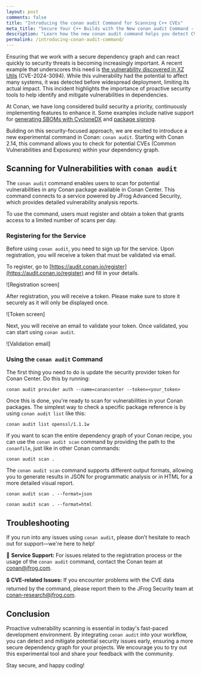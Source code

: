 ```yaml
---
layout: post
comments: false
title: "Introducing the conan audit Command for Scanning C++ CVEs"
meta_title: "Secure Your C++ Builds with the New conan audit Command - Conan Blog"
description: "Learn how the new conan audit command helps you detect CVEs in your C++ dependencies, ensuring a more secure development workflow."
permalink: /introducing-conan-audit-command/
---
```


Ensuring that we work with a secure dependency graph and can react quickly to security
threats is becoming increasingly important. A recent example that underscores this need is
[the vulnerability discovered in XZ
Utils](https://en.wikipedia.org/wiki/XZ_Utils_backdoor) (CVE-2024-3094). While this
vulnerability had the potential to affect many systems, it was detected before widespread
deployment, limiting its actual impact. This incident highlights the importance of
proactive security tools to help identify and mitigate vulnerabilities in dependencies.

At Conan, we have long considered build security a priority, continuously implementing
features to enhance it. Some examples include native support for [generating SBOMs with
CycloneDX](https://blog.conan.io/2025/02/05/What-is-your-code-made-of-sboms.html) and
[package signing](https://docs.conan.io/2/reference/extensions/package_signing.html).

Building on this security-focused approach, we are excited to introduce a new experimental
command in Conan: `conan audit`. Starting with Conan 2.14, this command allows you to
check for potential CVEs (Common Vulnerabilities and Exposures) within your dependency
graph.

## Scanning for Vulnerabilities with `conan audit`

The `conan audit` command enables users to scan for potential vulnerabilities in any Conan
package available in Conan Center. This command connects to a service powered by JFrog
Advanced Security, which provides detailed vulnerability analysis reports.

To use the command, users must register and obtain a token that grants access to a limited
number of scans per day.

### Registering for the Service

Before using `conan audit`, you need to sign up for the service. Upon registration, you
will receive a token that must be validated via email.

To register, go to [https://audit.conan.io/register](https://audit.conan.io/register) and
fill in your details.

![Registration screen]

After registration, you will receive a token. Please make sure to store it securely as it
will only be displayed once.

![Token screen]

Next, you will receive an email to validate your token. Once validated, you can start
using `conan audit`.

![Validation email]

### Using the `conan audit` Command

The first thing you need to do is update the security provider token for Conan Center. Do
this by running:

```shell  
conan audit provider auth --name=conancenter --token=<your_token>
```  

Once this is done, you're ready to scan for vulnerabilities in your Conan packages. The
simplest way to check a specific package reference is by using `conan audit list` like
this:

  
```shell  
conan audit list openssl/1.1.1w
```

If you want to scan the entire dependency graph of your Conan recipe, you can use the
`conan audit scan` command by providing the path to the `conanfile`, just like in other
Conan commands:

```shell  
conan audit scan .
```  
  
The `conan audit scan` command supports different output formats, allowing you to generate
results in JSON for programmatic analysis or in HTML for a more detailed visual report.

```shell  
conan audit scan . --format=json
```  
  
```shell  
conan audit scan . --format=html
```  

## Troubleshooting

If you run into any issues using `conan audit`, please don’t hesitate to reach out for
support—we're here to help!  

📧 **Service Support:** For issues related to the registration process or the usage
of the `conan audit` command, contact the Conan team at
[conan@jfrog.com](mailto:conan@jfrog.com).  

🔒 **CVE-related Issues:** If you encounter problems with the CVE data returned by the
command, please report them to the JFrog Security team at
[conan-research@jfrog.com](mailto:conan-research@jfrog.com).  

## Conclusion

Proactive vulnerability scanning is essential in today's fast-paced development
environment. By integrating `conan audit` into your workflow, you can detect and mitigate
potential security issues early, ensuring a more secure dependency graph for your
projects. We encourage you to try out this experimental tool and share your feedback with
the community.

Stay secure, and happy coding!
